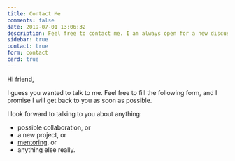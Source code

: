 ```yaml
---
title: Contact Me
comments: false
date: 2019-07-01 13:06:32
description: Feel free to contact me. I am always open for a new discussion or a potential collaboration.
sidebar: true
contact: true
form: contact
card: true
---
```


Hi friend,

I guess you wanted to talk to me. Feel free to fill the following form, and I promise I will get back to you as soon as possible.

I look forward to talking to you about anything:

- possible collaboration, or
- a new project, or
- [mentoring](/mentoring/), or
- anything else really.
